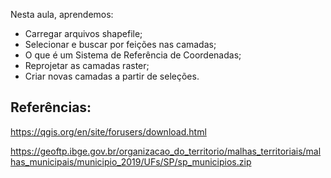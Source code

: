 Nesta aula, aprendemos:

- Carregar arquivos shapefile;
- Selecionar e buscar por feições nas camadas;
- O que é um Sistema de Referência de Coordenadas;
- Reprojetar as camadas raster;
- Criar novas camadas a partir de seleções.

## Referências:

https://qgis.org/en/site/forusers/download.html

https://geoftp.ibge.gov.br/organizacao_do_territorio/malhas_territoriais/malhas_municipais/municipio_2019/UFs/SP/sp_municipios.zip
